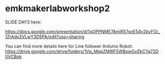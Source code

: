 # emkmakerlabworkshop2
SLIDE DAY3 here: 

https://docs.google.com/presentation/d/1qOPPNME7AmlR57snE54y2bvFOi_1ZrAdx3VLwY3D5PA/edit?usp=sharing




You can find more details here for Line follower Arduino Robot: 
https://drive.google.com/drive/folders/1Vp_MppZM9IF5WBowGcEkCYa72D0VCBok 

